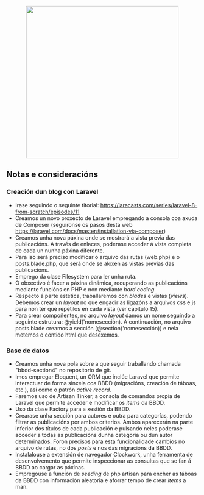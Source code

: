 <p align="center"><a href="https://laravel.com" target="_blank"><img src="https://raw.githubusercontent.com/laravel/art/master/logo-lockup/5%20SVG/2%20CMYK/1%20Full%20Color/laravel-logolockup-cmyk-red.svg" width="400"></a></p>

## Notas e consideracións

### Creación dun blog con Laravel

* Irase seguindo o seguinte titorial: https://laracasts.com/series/laravel-8-from-scratch/episodes/11
* Creamos un novo proxecto de Laravel empregando a consola coa axuda de Composer (seguíronse os pasos desta web https://laravel.com/docs/master#installation-via-composer)
* Creamos unha nova páxina onde se mostrará a vista previa das publicacións. A través de enlaces, poderase acceder á vista completa de cada un nunha páxina diferente.
* Para iso será preciso modificar o arquivo das rutas (web.php) e o posts.blade.php, que será onde se aloxen as vistas previas das publicacións.
* Emprego da clase Filesystem para ler unha ruta.
* O obxectivo é facer a páxina dinámica, recuperando as publicacións mediante funcións en PHP e non mediante _hard coding_.
* Respecto á parte estética, traballaremos con _blades_ e vistas (_views_). Debemos crear un _layout_ no que engadir as ligazóns a arquivos css e js para non ter que repetilos en cada vista (ver capítulo 15). 
* Para crear compoñentes, no arquivo _layout_ damos un nome seguindo a seguinte estrutura: @yield('nomesección). A continuación, no arquivo posts.blade creamos a sección (@section('nomesección)) e nela metemos o contido html que desexemos.

### Base de datos

* Creamos unha nova pola sobre a que seguir traballando chamada "bbdd-section4" no repositorio de git.
* Imos empregar Eloquent, un ORM que inclúe Laravel que permite interactuar de forma sinxela coa BBDD (migracións, creación de táboas, etc.), así como o patrón _active record_.
* Faremos uso de Artisan Tinker, a consola de comandos propia de Laravel que permite acceder e modificar os _items_ da BBDD.
* Uso da clase Factory para a xestión da BBDD.
* Crearase unha sección para autores e outra para categorías, podendo filtrar as publicacións por ambos criterios. Ambos aparecerán na parte inferior dos títulos de cada publicación e pulsando neles poderase acceder a todas as publicacións dunha categoría ou dun autor determinados. Foron precisos para esta funcionalidade cambios no arquivo de rutas, no dos _posts_ e nos das migracións da BBDD.
* Instalalouse a extensión de navegador Clockwork, unha ferramenta de desenvolvemento que permite inspeccionar as consultas que se fan á BBDD ao cargar as páxinas.
* Empregouse a función de _seeding_ de php artisan para encher as táboas da BBDD con información aleatoria e aforrar tempo de crear _items_ a man.